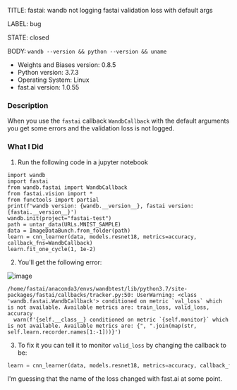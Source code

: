 TITLE:
fastai: wandb not logging fastai validation loss with default args

LABEL:
bug

STATE:
closed

BODY:
`wandb --version && python --version && uname`

* Weights and Biases version: 0.8.5
* Python version: 3.7.3
* Operating System: Linux
* fast.ai version: 1.0.55

### Description

When you use the `fastai` callback `WandbCallback` with the default arguments you get some errors and the validation loss is not logged.

### What I Did

1. Run the following code in a jupyter notebook
```
import wandb
import fastai
from wandb.fastai import WandbCallback
from fastai.vision import *
from functools import partial
print(f'wandb version: {wandb.__version__}, fastai version: {fastai.__version__}')
wandb.init(project="fastai-test")
path = untar_data(URLs.MNIST_SAMPLE)
data = ImageDataBunch.from_folder(path)
learn = cnn_learner(data, models.resnet18, metrics=accuracy, callback_fns=WandbCallback)
learn.fit_one_cycle(1, 1e-2)
```

2. You'll get the following error:

![image](https://user-images.githubusercontent.com/38154/61618701-b7d63080-acb0-11e9-9eb1-9de4addaa9cd.png)

```
/home/fastai/anaconda3/envs/wandbtest/lib/python3.7/site-packages/fastai/callbacks/tracker.py:50: UserWarning: <class 'wandb.fastai.WandbCallback'> conditioned on metric `val_loss` which is not available. Available metrics are: train_loss, valid_loss, accuracy
  warn(f'{self.__class__} conditioned on metric `{self.monitor}` which is not available. Available metrics are: {", ".join(map(str, self.learn.recorder.names[1:-1]))}')
```

3. To fix it you can tell it to monitor `valid_loss` by changing the callback to be:

``` python
learn = cnn_learner(data, models.resnet18, metrics=accuracy, callback_fns=partial(WandbCallback, monitor='valid_loss'))
```

I'm guessing that the name of the loss changed with fast.ai at some point.


